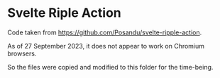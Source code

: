 # Svelte Riple Action

Code taken from https://github.com/Posandu/svelte-ripple-action.

As of 27 September 2023, it does not appear to work on Chromium browsers.

So the files were copied and modified to this folder for the time-being.